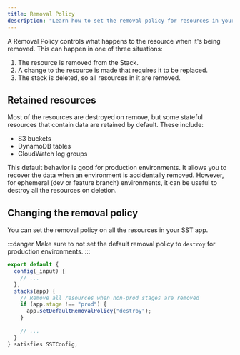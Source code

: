 ```yaml
---
title: Removal Policy
description: "Learn how to set the removal policy for resources in your SST app."
---
```


A Removal Policy controls what happens to the resource when it's being removed. This can happen in one of three situations:

1. The resource is removed from the Stack.
2. A change to the resource is made that requires it to be replaced.
3. The stack is deleted, so all resources in it are removed.

## Retained resources

Most of the resources are destroyed on remove, but some stateful resources that contain data are retained by default. These include:

- S3 buckets
- DynamoDB tables
- CloudWatch log groups

This default behavior is good for production environments. It allows you to recover the data when an environment is accidentally removed. However, for ephemeral (dev or feature branch) environments, it can be useful to destroy all the resources on deletion.

## Changing the removal policy

You can set the removal policy on all the resources in your SST app.

:::danger
Make sure to not set the default removal policy to `destroy` for production environments.
:::

```ts title="sst.config.ts" {1,8-11}
export default {
  config(_input) {
    // ...
  },
  stacks(app) {
    // Remove all resources when non-prod stages are removed
    if (app.stage !== "prod") {
      app.setDefaultRemovalPolicy("destroy");
    }
    
    // ...
  }
} satisfies SSTConfig;
```
